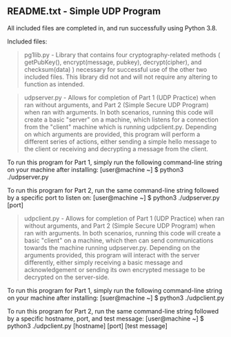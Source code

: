 README.txt - Simple UDP Program
--------------------------------------------------------------------
All included files are completed in, and run successfully using Python 3.8.


Included files:


> pg1lib.py - Library that contains four cryptography-related methods ( getPubKey(), encrypt(message, pubkey), 
            decrypt(cipher), and checksum(data) ) necessary for successful use of the other two included files. 
            This library did not and will not require any altering to function as intended.


> udpserver.py - Allows for completion of Part 1 (UDP Practice) when ran without arguments, and Part 2 
                (Simple Secure UDP Program) when ran with arguments. In both scenarios, running this code will 
                create a basic "server" on a machine, which listens for a connection from the "client" machine 
                which is running udpclient.py. Depending on which arguments are provided, this program will 
                perform a different series of actions, either sending a simple hello message to the client or 
                receiving and decrypting a message from the client.

To run this program for Part 1, simply run the following command-line string on your machine after installing:
[user@machine ~] $ python3 ./udpserver.py

To run this program for Part 2, run the same command-line string followed by a specific port to listen on:
[user@machine ~] $ python3 ./udpserver.py [port]


> udpclient.py - Allows for completion of Part 1 (UDP Practice) when ran without arguments, and Part 2 (Simple 
                Secure UDP Program) when ran with arguments. In both scenarios, running this code will create a 
                basic "client" on a machine, which then can send communications towards the machine running 
                udpserver.py. Depending on the arguments provided, this program will interact with the server 
                differently, either simply receiving a basic message and acknowledgement or sending its own encrypted 
                message to be decrypted on the server-side.

To run this program for Part 1, simply run the following command-line string on your machine after installing:
[suer@machine ~] $ python3 ./udpclient.py

To run this program for Part 2, run the same command-line string followed by a specific hostname, port, 
and test message:
[user@machine ~] $ python3 ./udpclient.py [hostname] [port] [test message]